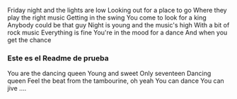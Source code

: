 
Friday night and the lights are low
Looking out for a place to go
Where they play the right music
Getting in the swing
You come to look for a king
Anybody could be that guy
Night is young and the music's high
With a bit of rock music
Everything is fine
You're in the mood for a dance
And when you get the chance

### Este es el Readme de prueba

You are the dancing queen
Young and sweet
Only seventeen
Dancing queen
Feel the beat from the tambourine, oh yeah
You can dance
You can jive
....

